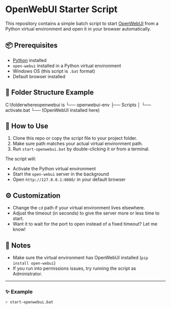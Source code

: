 # OpenWebUI Starter Script

This repository contains a simple batch script to start [OpenWebUI](https://github.com/open-webui/open-webui) from a Python virtual environment and open it in your browser automatically.

## 📦 Prerequisites

- [Python](https://www.python.org/) installed
- `open-webui` installed in a Python virtual environment
- Windows OS (this script is `.bat` format)
- Default browser installed

## 📂 Folder Structure Example

C:\folderwhereopenwebui is
└── openwebui-env
├── Scripts
│ └── activate.bat └── (OpenWebUI installed here) 


## 🚀 How to Use

1. Clone this repo or copy the script file to your project folder.
2. Make sure path matches your actual virtual environment path.
3. Run `start-openwebui.bat` by double-clicking it or from a terminal.

The script will:
- Activate the Python virtual environment
- Start the `open-webui` server in the background
- Open `http://127.0.0.1:8080/` in your default browser

## ⚙️ Customization

- Change the `cd` path if your virtual environment lives elsewhere.
- Adjust the timeout (in seconds) to give the server more or less time to start.
- Want it to wait for the port to open instead of a fixed timeout? Let me know!

## 🧼 Notes

- Make sure the virtual environment has OpenWebUI installed (`pip install open-webui`)
- If you run into permissions issues, try running the script as Administrator.

---

### ✨ Example

```bash
> start-openwebui.bat
